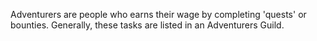 Adventurers are people who earns their wage by completing 'quests' or bounties. Generally, these tasks are listed in an Adventurers Guild.